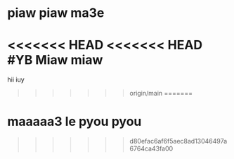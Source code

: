 # piaw piaw ma3e
<<<<<<< HEAD
<<<<<<< HEAD
#YB Miaw miaw
=======
hii
iuy
>>>>>>> origin/main
=======
# maaaaa3 le pyou pyou
>>>>>>> d80efac6af6f5aec8ad13046497a6764ca43fa00
